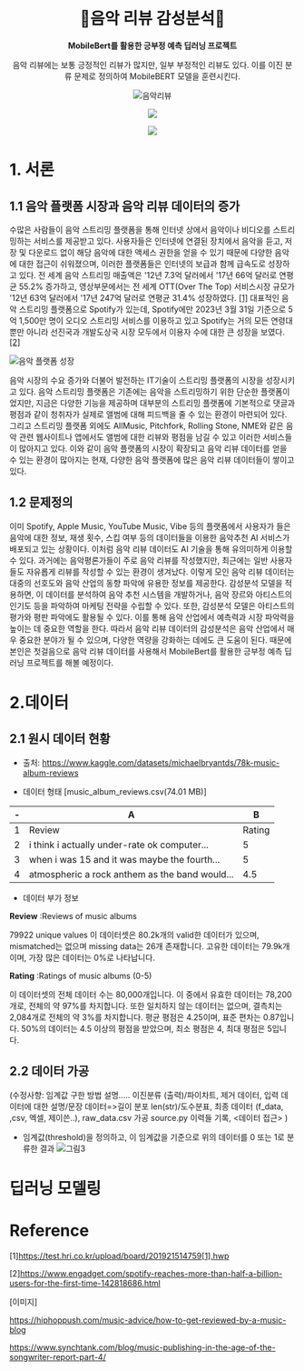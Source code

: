 <div align=center>
  
# 📀음악 리뷰 감성분석📀 

**MobileBert를 활용한 긍부정 예측 딥러닝 프로젝트**
  
음악 리뷰에는 보통 긍정적인 리뷰가 많지만, 일부 부정적인 리뷰도 있다. 이를 이진 분류 문제로 정의하여 MobileBERT 모델을 훈련시킨다. 

![음악리뷰](https://user-images.githubusercontent.com/104000117/235768156-b61dad73-5a7e-4368-ade5-1f40af4ace7c.png)


<img src="https://img.shields.io/badge/PyTorch-E34F26?style=flat-square&logo=PyTorch&logoColor=white"/></a>

<img src="https://img.shields.io/badge/Python-3776AB?style=flat-square&logo=Python&logoColor=white"/></a>
</div>

# 1. 서론
## 1.1 음악 플랫폼 시장과 음악 리뷰 데이터의 증가

  수많은 사람들이 음악 스트리밍 플랫폼을 통해 인터넷 상에서 음악이나 비디오를 스트리밍하는 서비스를 제공받고 있다. 사용자들은 인터넷에 연결된 장치에서 음악을 듣고, 저장 및 다운로드 없이 해당 음악에 대한 액세스 권한을 얻을 수 있기 때문에 다양한 음악에 대한 접근이 쉬워졌으며, 이러한 플랫폼들은 인터넷의 보급과 함께 급속도로 성장하고 있다. 전 세계 음악 스트리밍 매출액은 '12년 7.3억 달러에서 '17년 66억 달러로 연평균 55.2% 증가하고, 영상부문에서는 전 세계 OTT(Over The Top) 서비스시장 규모가 '12년 63억 달러에서 '17년 247억 달러로 연평균 31.4% 성장하였다. [[1]](https://test.hri.co.kr/upload/board/201921514759[1].hwp) 대표적인 음악 스트리밍 플랫폼으로 Spotify가 있는데, Spotify에만 2023년 3월 31일 기준으로 5억 1,500만 명이 오디오 스트리밍 서비스를 이용하고 있고 Spotify는 거의 모든 연령대 뿐만 아니라 선진국과 개발도상국 시장 모두에서 이용자 수에 대한 큰 성장을 보였다. [[2]](https://www.engadget.com/spotify-reaches-more-than-half-a-billion-users-for-the-first-time-142818686.html) 
  
 ![음악 플랫폼 성장](https://user-images.githubusercontent.com/104000117/235769757-6f72f319-d67a-4539-a07f-84752c51198b.png)

  음악 시장의 수요 증가와 더불어 발전하는 IT기술이 스트리밍 플랫폼의 시장을 성장시키고 있다. 음악 스트리밍 플랫폼은 기존에는 음악을 스트리밍하기 위한 단순한 플랫폼이었지만, 지금은 다양한 기능을 제공하며 대부분의 스트리밍 플랫폼에 기본적으로 댓글과 평점과 같이 청취자가 실제로 앨범에 대해 피드백을 줄 수 있는 환경이 마련되어 있다. 그리고 스트리밍 플랫폼 외에도 AllMusic, Pitchfork, Rolling Stone, NME와 같은 음악 관련 웹사이트나 앱에서도 앨범에 대한 리뷰와 평점을 남길 수 있고 이러한 서비스들이 많아지고 있다. 이와 같이 음악 플랫폼의 시장이 확장되고 음악 리뷰 데이터를 얻을 수 있는 환경이 많아지는 현재, 다양한 음악 플랫폼에 많은 음악 리뷰 데이터들이 쌓이고 있다. 
 
## 1.2 문제정의

  이미 Spotify, Apple Music, YouTube Music, Vibe 등의 플랫폼에서 사용자가 들은 음악에 대한 정보, 재생 횟수, 스킵 여부 등의 데이터들을 이용한 음악추천 AI 서비스가 배포되고 있는 상황이다. 이처럼 음악 리뷰 데이터도 AI 기술을 통해 유의미하게 이용할 수 있다. 과거에는 음악평론가들이 주로 음악 리뷰를 작성했지만, 최근에는 일반 사용자들도 자유롭게 리뷰를 작성할 수 있는 환경이 생겨났다. 이렇게 모인 음악 리뷰 데이터는 대중의 선호도와 음악 산업의 동향 파악에 유용한 정보를 제공한다. 감성분석 모델을 적용하면, 이 데이터를 분석하여 음악 추천 시스템을 개발하거나, 음악 장르와 아티스트의 인기도 등을 파악하여 마케팅 전략을 수립할 수 있다. 또한, 감성분석 모델은 아티스트의 평가와 평판 파악에도 활용될 수 있다. 이를 통해 음악 산업에서 예측력과 시장 파악력을 높이는 데 중요한 역할을 한다. 따라서 음악 리뷰 데이터의 감성분석은 음악 산업에서 매우 중요한 분야가 될 수 있으며, 다양한 역량을 강화하는 데에도 큰 도움이 된다. 때문에 본인은 첫걸음으로 음악 리뷰 데이터를 사용해서 MobileBert를 활용한 긍부정 예측 딥러닝 프로젝트를 해볼 예정이다.

# 2.데이터
## 2.1 원시 데이터 현황

- 출처: https://www.kaggle.com/datasets/michaelbryantds/78k-music-album-reviews

- 데이터 형태 [music_album_reviews.csv(74.01 MB)]

|-|A|B|
|-|-|-|
|1|Review|Rating|
|2|i think i actually under-rate ok computer...|5|
|3|when i was 15 and it was maybe the fourth...|5|
|4|atmospheric a rock anthem as the band would...|4.5|

- 데이터 부가 정보

**Review** :Reviews of music albums

79922 unique values
이 데이터셋은 80.2k개의 valid한 데이터가 있으며, mismatched는 없으며 missing data는 26개 존재합니다. 고유한 데이터는 79.9k개이며, 가장 많은 데이터는 0%로 나타납니다.

**Rating** :Ratings of music albums (0-5)

이 데이터셋의 전체 데이터 수는 80,000개입니다. 이 중에서 유효한 데이터는 78,200개로, 전체의 약 97%를 차지합니다. 또한 일치하지 않는 데이터는 없으며, 결측치는 2,084개로 전체의 약 3%를 차지합니다. 평균 평점은 4.25이며, 표준 편차는 0.87입니다. 50%의 데이터는 4.5 이상의 평점을 받았으며, 최소 평점은 4, 최대 평점은 5입니다.


## 2.2 데이터 가공

(수정사향: 임계값 구한 방법 설명.....
이진분류 (출력)/파이차트, 제거 데이터, 입력 데이터에 대한 설명/문장 데이터=>길이 분포 len(str)/도수분표, 최종 데이터 (f_data, ,csv, 엑셀, 제이쓴..), raw_data.csv 가공 source.py 이력들 기록, <데이터 접근> )

- 임계값(threshold)을 정의하고, 이 임계값을 기준으로 위의 데이터를 0 또는 1로 분류한 결과
![그림3](https://user-images.githubusercontent.com/104000117/232919132-60083ffb-0de6-443d-9b2f-f32a8d3ad646.png)


# 딥러닝 모델링

# Reference

[1]https://test.hri.co.kr/upload/board/201921514759[1].hwp

[2]https://www.engadget.com/spotify-reaches-more-than-half-a-billion-users-for-the-first-time-142818686.html

[이미지]

https://hiphoppush.com/music-advice/how-to-get-reviewed-by-a-music-blog

https://www.synchtank.com/blog/music-publishing-in-the-age-of-the-songwriter-report-part-4/
